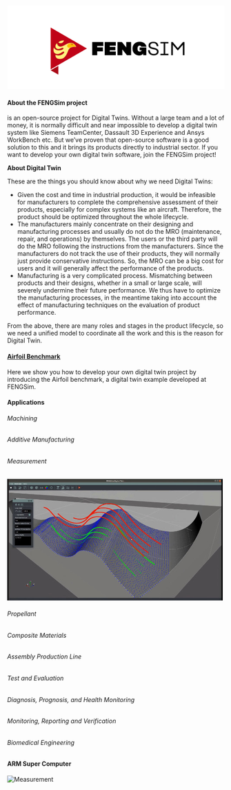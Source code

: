 ![FENGSim](images/Fengsim_logo_hi_2.png)


#### About the FENGSim project

[FENGSim Project]: www.opendigitaltwin.top

is an open-source project for Digital Twins. Without a large team and a lot of money, it is normally difficult and near impossible to develop a digital twin system like Siemens TeamCenter, Dassault 3D Experience and Ansys WorkBench etc. But we’ve proven that open-source software is a good solution to this and it brings its products directly to industrial sector. If you want to develop your own digital twin software, join the FENGSim project!

**About Digital Twin**

These are the things you should know about why we need Digital Twins:

- Given the cost and time in industrial production, it would be infeasible for manufacturers to complete the comprehensive assessment of their products, especially for complex systems like an aircraft. Therefore, the product should be optimized throughout the whole lifecycle. 
- The manufacturers mainly concentrate on their designing and manufacturing processes and usually do not do the MRO (maintenance, repair, and operations) by themselves. The users or the third party will do the MRO following the instructions from the manufacturers. Since the manufacturers do not track the use of their products, they will normally just provide conservative instructions. So, the MRO can be a big cost for users and it will generally affect the performance of the products.
- Manufacturing is a very complicated process. Mismatching between products and their designs, whether in a small or large scale, will severely undermine their future performance. We thus have to optimize the manufacturing processes, in the meantime taking into account the effect of manufacturing techniques on the evaluation of product performance. 

From the above, there are many roles and stages in the product lifecycle, so we need a unified model  to coordinate all the work and this is the reason for Digital Twin. 

#### [Airfoil Benchmark](https://github.com/fengsim/FENGSim-Dev/wiki/Home)

Here we show you how to develop your own digital twin project by introducing the Airfoil benchmark, a digital twin example developed at FENGSim.   

#### Applications

###### Machining

###### Additive Manufacturing

###### Measurement

![Measurement](images/meas.jpg)


###### Propellant

###### Composite Materials

###### Assembly Production Line

###### Test and Evaluation

###### Diagnosis, Prognosis, and Health Monitoring

###### Monitoring, Reporting and Verification

###### Biomedical Engineering	

#### ARM Super Computer

![Measurement](images/Mark-1.png)